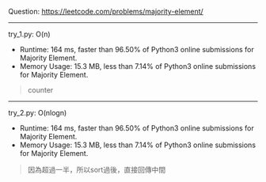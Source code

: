 Question: https://leetcode.com/problems/majority-element/

---

try_1.py: O(n)
* Runtime: 164 ms, faster than 96.50% of Python3 online submissions for Majority Element.
* Memory Usage: 15.3 MB, less than 7.14% of Python3 online submissions for Majority Element.

> counter

---

try_2.py: O(nlogn)
* Runtime: 164 ms, faster than 96.50% of Python3 online submissions for Majority Element.
* Memory Usage: 15.3 MB, less than 7.14% of Python3 online submissions for Majority Element.

> 因為超過一半，所以sort過後，直接回傳中間
